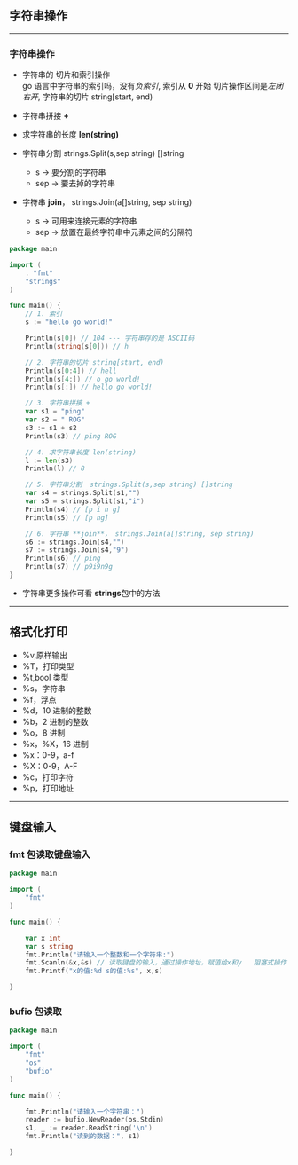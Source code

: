 ## 字符串操作

---

### 字符串操作

- 字符串的 切片和索引操作  
  go 语言中字符串的索引吗，没有*负索引*, 索引从 **0** 开始
  切片操作区间是*左闭右开*, 字符串的切片 string[start, end)

- 字符串拼接 **+**

- 求字符串的长度 **len(string)**

- 字符串分割 strings.Split(s,sep string) []string

  - s -> 要分割的字符串
  - sep -> 要去掉的字符串

- 字符串 **join**， strings.Join(a[]string, sep string)
  - s -> 可用来连接元素的字符串
  - sep -> 放置在最终字符串中元素之间的分隔符

```go
package main

import (
	. "fmt"
	"strings"
)

func main() {
	// 1. 索引
	s := "hello go world!"

	Println(s[0]) // 104 --- 字符串存的是 ASCII码
	Println(string(s[0])) // h

	// 2. 字符串的切片 string[start, end)
	Println(s[0:4]) // hell
	Println(s[4:]) // o go world!
	Println(s[:]) // hello go world!

	// 3. 字符串拼接 +
	var s1 = "ping"
	var s2 = " ROG"
	s3 := s1 + s2
	Println(s3) // ping ROG

	// 4. 求字符串长度 len(string)
	l := len(s3)
	Println(l) // 8

	// 5. 字符串分割  strings.Split(s,sep string) []string
	var s4 = strings.Split(s1,"")
	var s5 = strings.Split(s1,"i")
	Println(s4) // [p i n g]
	Println(s5) // [p ng]

	// 6. 字符串 **join**， strings.Join(a[]string, sep string)
	s6 := strings.Join(s4,"")
	s7 := strings.Join(s4,"9")
	Println(s6) // ping
	Println(s7) // p9i9n9g
}
```

- 字符串更多操作可看 **strings**包中的方法

---

## 格式化打印

- %v,原样输出
- %T，打印类型
- %t,bool 类型
- %s，字符串
- %f，浮点
- %d，10 进制的整数
- %b，2 进制的整数
- %o，8 进制
- %x，%X，16 进制
- %x：0-9，a-f
- %X：0-9，A-F
- %c，打印字符
- %p，打印地址

---

## 键盘输入

### fmt 包读取键盘输入

```go
package main

import (
	"fmt"
)

func main() {

	var x int
	var s string
	fmt.Println("请输入一个整数和一个字符串:")
	fmt.Scanln(&x,&s) // 读取键盘的输入，通过操作地址，赋值给x和y   阻塞式操作
	fmt.Printf("x的值:%d s的值:%s", x,s)

}
```

### bufio 包读取

```go
package main

import (
	"fmt"
	"os"
	"bufio"
)

func main() {

	fmt.Println("请输入一个字符串：")
	reader := bufio.NewReader(os.Stdin)
	s1, _ := reader.ReadString('\n')
	fmt.Println("读到的数据：", s1)

}
```
